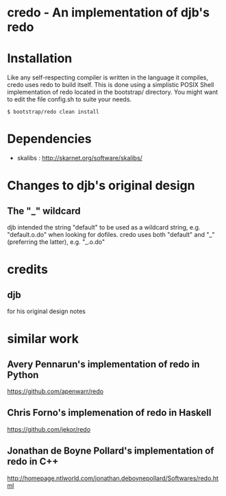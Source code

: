 # credo - An implementation of djb's redo

# Installation

Like any self-respecting compiler is written in the language it compiles,
credo uses redo to build itself.
This is done using a simplistic POSIX Shell implementation of redo located
in the bootstrap/ directory.
You might want to edit the file config.sh to suite your needs.

    $ bootstrap/redo clean install

# Dependencies
- skalibs	: http://skarnet.org/software/skalibs/

# Changes to djb's original design
## The "\_" wildcard
djb intended the string "default" to be used as a wildcard string, e.g. "default.o.do" when looking for dofiles.
credo uses both "default" and "\_" (preferring the latter), e.g. "\_.o.do"

# credits
## djb
for his original design notes

# similar work
## Avery Pennarun's implementation of redo in Python
https://github.com/apenwarr/redo

## Chris Forno's implemenation of redo in Haskell
https://github.com/jekor/redo

## Jonathan de Boyne Pollard's implementation of redo in C++
http://homepage.ntlworld.com/jonathan.deboynepollard/Softwares/redo.html
